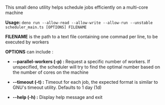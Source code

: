 This small deno utility helps schedule jobs efficiently on a multi-core machine
 
**Usage:** `deno run --allow-read --allow-write --allow-run --unstable scheduler_main.ts [OPTIONS] FILENAME`
 
**FILENAME** is the path to a text file containing one commad per line, to be executed by workers
 
**OPTIONS**  can include :
 
- **--parallel-workers (-p) :** Request a specific number of workers. If unspecified, the scheduler will try to find the optimal number based on the number of cores on the machine

- **--timeout (-t) :** Timeout for each job, the expected format is similar to GNU's timeout utility. Defaults to 1 day (1d)

- **--help (-h) :** Display help message and exit
